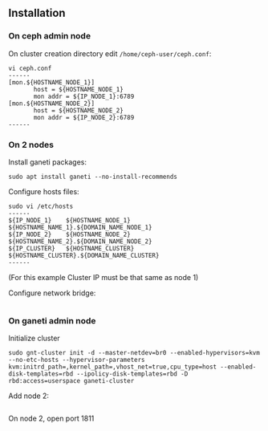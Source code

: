 Installation
------

### On ceph admin node
On cluster creation directory edit `/home/ceph-user/ceph.conf`:
```
vi ceph.conf
------
[mon.${HOSTNAME_NODE_1}]
       host = ${HOSTNAME_NODE_1}
       mon addr = ${IP_NODE_1}:6789
[mon.${HOSTNAME_NODE_2}]
       host = ${HOSTNAME_NODE_2}
       mon addr = ${IP_NODE_2}:6789
------
```

### On 2 nodes

Install ganeti packages:
```
sudo apt install ganeti --no-install-recommends
```

Configure hosts files:
```
sudo vi /etc/hosts
------
${IP_NODE_1}	${HOSTNAME_NODE_1} ${HOSTNAME_NAME_1}.${DOMAIN_NAME_NODE_1}
${IP_NODE_2}	${HOSTNAME_NODE_2} ${HOSTNAME_NAME_2}.${DOMAIN_NAME_NODE_2}
${IP_CLUSTER}	${HOSTNAME_CLUSTER} ${HOSTNAME_CLUSTER}.${DOMAIN_NAME_CLUSTER}
------
```
(For this example Cluster IP must be that same as node 1)

Configure network bridge:
```

```

### On ganeti admin node

Initialize cluster
```
sudo gnt-cluster init -d --master-netdev=br0 --enabled-hypervisors=kvm --no-etc-hosts --hypervisor-parameters kvm:initrd_path=,kernel_path=,vhost_net=true,cpu_type=host --enabled-disk-templates=rbd --ipolicy-disk-templates=rbd -D rbd:access=userspace ganeti-cluster
```

Add node 2:
```
```

On node 2, open port 1811
